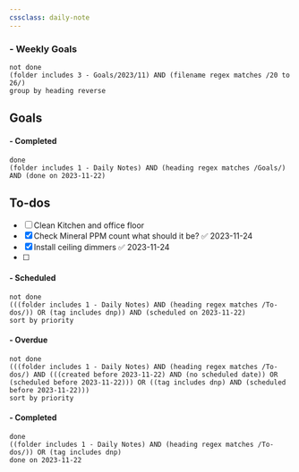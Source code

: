```yaml
---
cssclass: daily-note
---
```

### - Weekly Goals
```tasks
not done
(folder includes 3 - Goals/2023/11) AND (filename regex matches /20 to 26/)
group by heading reverse
```
## Goals

#### - Completed
```tasks
done
(folder includes 1 - Daily Notes) AND (heading regex matches /Goals/) AND (done on 2023-11-22)
```
## To-dos
- [ ] Clean Kitchen and office floor
- [x] Check Mineral PPM count what should it be? ✅ 2023-11-24
- [x] Install ceiling dimmers ✅ 2023-11-24
- [ ]

#### - Scheduled
```tasks
not done
(((folder includes 1 - Daily Notes) AND (heading regex matches /To-dos/)) OR (tag includes dnp)) AND (scheduled on 2023-11-22)
sort by priority
```
#### - Overdue
```tasks
not done
(((folder includes 1 - Daily Notes) AND (heading regex matches /To-dos/) AND (((created before 2023-11-22) AND (no scheduled date)) OR (scheduled before 2023-11-22))) OR ((tag includes dnp) AND (scheduled before 2023-11-22)))
sort by priority
```
#### - Completed
```tasks
done
((folder includes 1 - Daily Notes) AND (heading regex matches /To-dos/)) OR (tag includes dnp)
done on 2023-11-22
```

